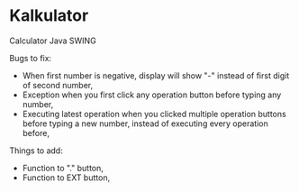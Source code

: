 # Kalkulator

Calculator
Java SWING


Bugs to fix:
- When first number is negative, display will show "-" instead of first digit of second number,
- Exception when you first click any operation button before typing any number,
- Executing latest operation when you clicked multiple operation buttons before typing a new number, instead of executing every operation before,

Things to add:
- Function to "." button,
- Function to EXT button,
